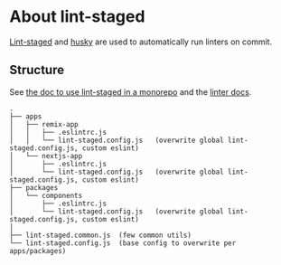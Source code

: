 # About lint-staged

[Lint-staged](https://github.com/okonet/lint-staged) and [husky](https://github.com/typicode/husky) are used to automatically
run linters on commit.

## Structure

See [the doc to use lint-staged in a monorepo](https://github.com/okonet/lint-staged#how-to-use-lint-staged-in-a-multi-package-monorepo)
and the [linter docs](./about-linters.md).

```
.
├── apps
│   ├── remix-app
│   │   ├── .eslintrc.js
│   │   └── lint-staged.config.js   (overwrite global lint-staged.config.js, custom eslint)
│   └── nextjs-app
│       ├── .eslintrc.js
│       └── lint-staged.config.js   (overwrite global lint-staged.config.js, custom eslint)
├── packages
│   └── components
│       ├── .eslintrc.js
│       └── lint-staged.config.js   (overwrite global lint-staged.config.js, custom eslint)
│
├── lint-staged.common.js  (few common utils)
└── lint-staged.config.js  (base config to overwrite per apps/packages)
```
